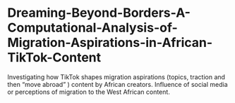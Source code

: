 # Dreaming-Beyond-Borders-A-Computational-Analysis-of-Migration-Aspirations-in-African-TikTok-Content
Investigating how TikTok shapes migration aspirations (topics, traction and then “move abroad” ) content by African creators. Influence of social media or perceptions of migration to the West African content.
